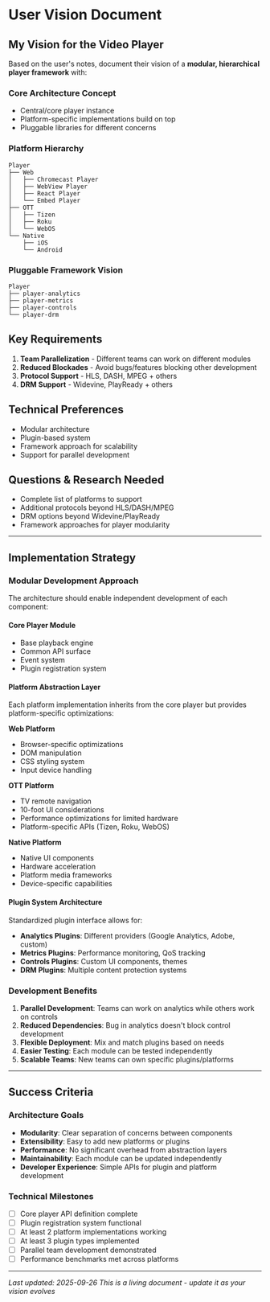 # User Vision Document

## My Vision for the Video Player

Based on the user's notes, document their vision of a **modular, hierarchical player framework** with:

### Core Architecture Concept
- Central/core player instance
- Platform-specific implementations build on top
- Pluggable libraries for different concerns

### Platform Hierarchy
```
Player
├── Web
│   ├── Chromecast Player
│   ├── WebView Player
│   ├── React Player
│   └── Embed Player
├── OTT
│   ├── Tizen
│   ├── Roku
│   └── WebOS
└── Native
    ├── iOS
    └── Android
```

### Pluggable Framework Vision
```
Player
├── player-analytics
├── player-metrics
├── player-controls
└── player-drm
```

## Key Requirements
1. **Team Parallelization** - Different teams can work on different modules
2. **Reduced Blockades** - Avoid bugs/features blocking other development
3. **Protocol Support** - HLS, DASH, MPEG + others
4. **DRM Support** - Widevine, PlayReady + others

## Technical Preferences
- Modular architecture
- Plugin-based system
- Framework approach for scalability
- Support for parallel development

## Questions & Research Needed
- Complete list of platforms to support
- Additional protocols beyond HLS/DASH/MPEG
- DRM options beyond Widevine/PlayReady
- Framework approaches for player modularity

---

## Implementation Strategy

### Modular Development Approach
The architecture should enable independent development of each component:

#### Core Player Module
- Base playback engine
- Common API surface
- Event system
- Plugin registration system

#### Platform Abstraction Layer
Each platform implementation inherits from the core player but provides platform-specific optimizations:

**Web Platform**
- Browser-specific optimizations
- DOM manipulation
- CSS styling system
- Input device handling

**OTT Platform**
- TV remote navigation
- 10-foot UI considerations
- Performance optimizations for limited hardware
- Platform-specific APIs (Tizen, Roku, WebOS)

**Native Platform**
- Native UI components
- Hardware acceleration
- Platform media frameworks
- Device-specific capabilities

#### Plugin System Architecture
Standardized plugin interface allows for:
- **Analytics Plugins**: Different providers (Google Analytics, Adobe, custom)
- **Metrics Plugins**: Performance monitoring, QoS tracking
- **Controls Plugins**: Custom UI components, themes
- **DRM Plugins**: Multiple content protection systems

### Development Benefits
1. **Parallel Development**: Teams can work on analytics while others work on controls
2. **Reduced Dependencies**: Bug in analytics doesn't block control development
3. **Flexible Deployment**: Mix and match plugins based on needs
4. **Easier Testing**: Each module can be tested independently
5. **Scalable Teams**: New teams can own specific plugins/platforms

---

## Success Criteria

### Architecture Goals
- **Modularity**: Clear separation of concerns between components
- **Extensibility**: Easy to add new platforms or plugins
- **Performance**: No significant overhead from abstraction layers
- **Maintainability**: Each module can be updated independently
- **Developer Experience**: Simple APIs for plugin and platform development

### Technical Milestones
- [ ] Core player API definition complete
- [ ] Plugin registration system functional
- [ ] At least 2 platform implementations working
- [ ] At least 3 plugin types implemented
- [ ] Parallel team development demonstrated
- [ ] Performance benchmarks met across platforms

---

*Last updated: 2025-09-26*
*This is a living document - update it as your vision evolves*